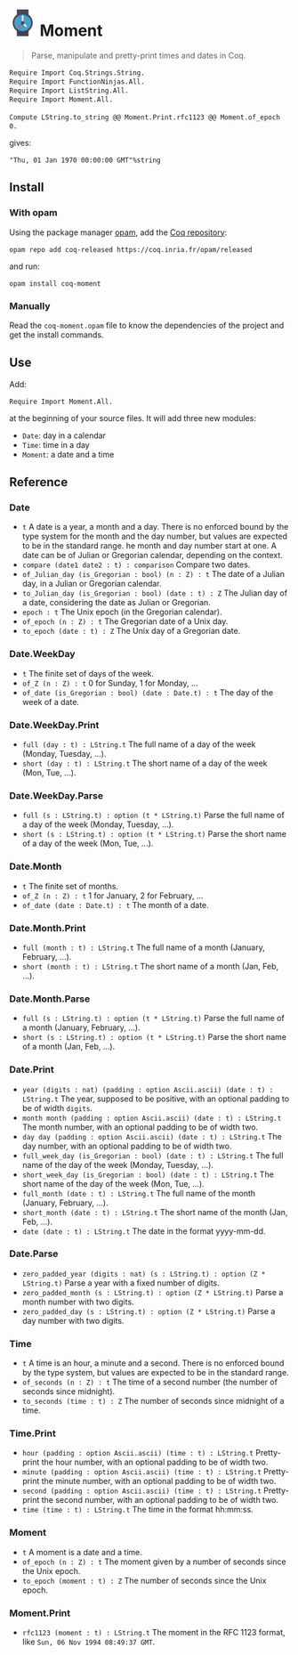 # ![Logo](https://raw.githubusercontent.com/clarus/icons/master/watch-48.png) Moment
> Parse, manipulate and pretty-print times and dates in Coq.

    Require Import Coq.Strings.String.
    Require Import FunctionNinjas.All.
    Require Import ListString.All.
    Require Import Moment.All.

    Compute LString.to_string @@ Moment.Print.rfc1123 @@ Moment.of_epoch 0.

gives:
    
    "Thu, 01 Jan 1970 00:00:00 GMT"%string

## Install
### With opam
Using the package manager [opam](https://opam.ocaml.org/), add the [Coq repository](https://github.com/coq/opam-coq-archive):

    opam repo add coq-released https://coq.inria.fr/opam/released

and run:

    opam install coq-moment

### Manually
Read the `coq-moment.opam` file to know the dependencies of the project and get the install commands.

## Use
Add:

    Require Import Moment.All.

at the beginning of your source files. It will add three new modules:
* `Date`: day in a calendar
* `Time`: time in a day
* `Moment`: a date and a time

## Reference
### Date
* `t` A date is a year, a month and a day. There is no enforced bound by the type system for the month and the day number, but values are expected to be in the standard range.  he month and day number start at one. A date can be of Julian or Gregorian calendar, depending on the context.
* `compare (date1 date2 : t) : comparison` Compare two dates.
* `of_Julian_day (is_Gregorian : bool) (n : Z) : t` The date of a Julian day, in a Julian or Gregorian calendar.
* `to_Julian_day (is_Gregorian : bool) (date : t) : Z` The Julian day of a date, considering the date as Julian or Gregorian.
* `epoch : t` The Unix epoch (in the Gregorian calendar).
* `of_epoch (n : Z) : t` The Gregorian date of a Unix day.
* `to_epoch (date : t) : Z` The Unix day of a Gregorian date.

### Date.WeekDay
* `t` The finite set of days of the week.
* `of_Z (n : Z) : t` 0 for Sunday, 1 for Monday, ...
* `of_date (is_Gregorian : bool) (date : Date.t) : t` The day of the week of a date.

### Date.WeekDay.Print
* `full (day : t) : LString.t` The full name of a day of the week (Monday, Tuesday, ...).
* `short (day : t) : LString.t` The short name of a day of the week (Mon, Tue, ...).

### Date.WeekDay.Parse
* `full (s : LString.t) : option (t * LString.t)` Parse the full name of a day of the week (Monday, Tuesday, ...).
* `short (s : LString.t) : option (t * LString.t)` Parse the short name of a day of the week (Mon, Tue, ...).

### Date.Month
* `t` The finite set of months.
* `of_Z (n : Z) : t` 1 for January, 2 for February, ...
* `of_date (date : Date.t) : t` The month of a date.

### Date.Month.Print
* `full (month : t) : LString.t` The full name of a month (January, February, ...).
* `short (month : t) : LString.t` The short name of a month (Jan, Feb, ...).

### Date.Month.Parse
* `full (s : LString.t) : option (t * LString.t)` Parse the full name of a month (January, February, ...).
* `short (s : LString.t) : option (t * LString.t)` Parse the short name of a month (Jan, Feb, ...).

### Date.Print
* `year (digits : nat) (padding : option Ascii.ascii) (date : t) : LString.t` The year, supposed to be positive, with an optional padding to be of width `digits`.
* `month month (padding : option Ascii.ascii) (date : t) : LString.t` The month number, with an optional padding to be of width two.
* `day day (padding : option Ascii.ascii) (date : t) : LString.t` The day number, with an optional padding to be of width two.
* `full_week_day (is_Gregorian : bool) (date : t) : LString.t` The full name of the day of the week (Monday, Tuesday, ...).
* `short_week_day (is_Gregorian : bool) (date : t) : LString.t` The short name of the day of the week (Mon, Tue, ...).
* `full_month (date : t) : LString.t` The full name of the month (January, February, ...).
* `short_month (date : t) : LString.t` The short name of the month (Jan, Feb, ...).
* `date (date : t) : LString.t` The date in the format yyyy-mm-dd.

### Date.Parse
* `zero_padded_year (digits : nat) (s : LString.t) : option (Z * LString.t)` Parse a year with a fixed number of digits.
* `zero_padded_month (s : LString.t) : option (Z * LString.t)` Parse a month number with two digits.
* `zero_padded_day (s : LString.t) : option (Z * LString.t)` Parse a day number with two digits.

### Time
* `t` A time is an hour, a minute and a second. There is no enforced bound by the type system, but values are expected to be in the standard range.
* `of_seconds (n : Z) : t` The time of a second number (the number of seconds since midnight).
* `to_seconds (time : t) : Z` The number of seconds since midnight of a time.

### Time.Print
* `hour (padding : option Ascii.ascii) (time : t) : LString.t` Pretty-print the hour number, with an optional padding to be of width two.
* `minute (padding : option Ascii.ascii) (time : t) : LString.t` Pretty-print the minute number, with an optional padding to be of width two.
* `second (padding : option Ascii.ascii) (time : t) : LString.t` Pretty-print the second number, with an optional padding to be of width two.
* `time (time : t) : LString.t` The time in the format hh:mm:ss.

### Moment
* `t` A moment is a date and a time.
* `of_epoch (n : Z) : t` The moment given by a number of seconds since the Unix epoch.
* `to_epoch (moment : t) : Z` The number of seconds since the Unix epoch.

### Moment.Print
* `rfc1123 (moment : t) : LString.t` The moment in the RFC 1123 format, like `Sun, 06 Nov 1994 08:49:37 GMT`.
